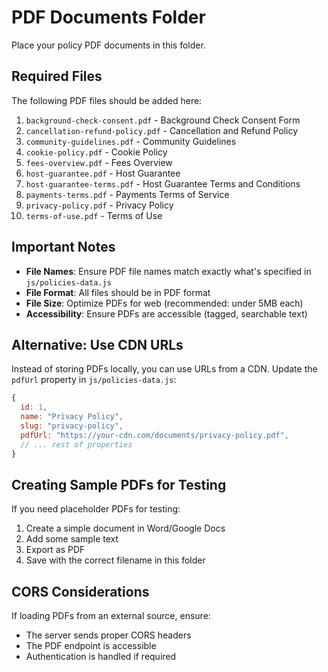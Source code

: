 # PDF Documents Folder

Place your policy PDF documents in this folder.

## Required Files

The following PDF files should be added here:

1. `background-check-consent.pdf` - Background Check Consent Form
2. `cancellation-refund-policy.pdf` - Cancellation and Refund Policy
3. `community-guidelines.pdf` - Community Guidelines
4. `cookie-policy.pdf` - Cookie Policy
5. `fees-overview.pdf` - Fees Overview
6. `host-guarantee.pdf` - Host Guarantee
7. `host-guarantee-terms.pdf` - Host Guarantee Terms and Conditions
8. `payments-terms.pdf` - Payments Terms of Service
9. `privacy-policy.pdf` - Privacy Policy
10. `terms-of-use.pdf` - Terms of Use

## Important Notes

- **File Names**: Ensure PDF file names match exactly what's specified in `js/policies-data.js`
- **File Format**: All files should be in PDF format
- **File Size**: Optimize PDFs for web (recommended: under 5MB each)
- **Accessibility**: Ensure PDFs are accessible (tagged, searchable text)

## Alternative: Use CDN URLs

Instead of storing PDFs locally, you can use URLs from a CDN. Update the `pdfUrl` property in `js/policies-data.js`:

```javascript
{
  id: 1,
  name: "Privacy Policy",
  slug: "privacy-policy",
  pdfUrl: "https://your-cdn.com/documents/privacy-policy.pdf",
  // ... rest of properties
}
```

## Creating Sample PDFs for Testing

If you need placeholder PDFs for testing:

1. Create a simple document in Word/Google Docs
2. Add some sample text
3. Export as PDF
4. Save with the correct filename in this folder

## CORS Considerations

If loading PDFs from an external source, ensure:
- The server sends proper CORS headers
- The PDF endpoint is accessible
- Authentication is handled if required
